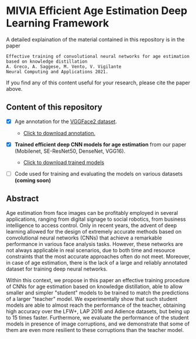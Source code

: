 # MIVIA Efficient Age Estimation Deep Learning Framework

A detailed explaination of the material contained in this repository is in the paper
```
Effective training of convolutional neural networks for age estimation based on knowledge distillation
A. Greco, A. Saggese, M. Vento, V. Vigilante
Neural Computing and Applications 2021.
```
If you find any of this content useful for your research, please cite the paper above.


## Content of this repository
- [X] Age annotation for the [VGGFace2 dataset](https://www.robots.ox.ac.uk/~vgg/data/vgg_face2/).
  - [Click to download annotation.](https://github.com/MiviaLab/AgeEstimationFramework/releases/tag/0)
- [X] **Trained efficient deep CNN models for age estimation** from our paper (Mobilenet, SE-ResNet50, DenseNet, VGG16).
  - [Click to download trained models](https://github.com/MiviaLab/AgeEstimationFramework/releases/tag/1)
- [ ] Code used for training and evaluating the models on various datasets **(coming soon)**



## Abstract

Age  estimation  from  face  images  can  be profitably  employed  in  several  applications,  ranging from  digital  signage  to  social  robotics,  from  business intelligence to access control. Only in recent years, the advent  of  deep  learning  allowed  for  the  design  of  extremely accurate methods based on convolutional neural  networks  (CNNs)  that  achieve  a  remarkable  performance in various face analysis tasks.
However, these networks are not always applicable in real scenarios, due to  both  time  and  resource  constraints  that  the  most accurate  approaches  often  do  not  meet.  Moreover,  in case of age estimation, there is the lack of a large and reliably annotated dataset for training deep neural networks.

Within this context, we propose in this paper an effective training procedure of CNNs for age estimation based on knowledge distillation, able to allow smaller and simpler "student" models to be trained to match the predictions of a larger "teacher" model.
We experimentally  show  that  such  student  models  are  able  to almost reach the performance of the teacher, obtaining high accuracy over the LFW+, LAP 2016 and Adience datasets, but being up to 15 times faster. Furthermore, we evaluate the performance of the student models in presence of image corruptions, and we demonstrate that some of them are even more resilient to these corruptions than the teacher model.

